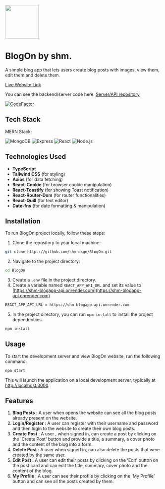 <img src='https://drive.google.com/uc?id=10aEwKjOdN8nxq_IRALMt8WQz-qc8OTce' width=108px/>

# BlogOn by shm.

A simple blog app that lets users create blog posts with images, view them, edit them and delete them.

[Live Website Link](https://shm-blog-app.onrender.com)

You can see the backend/server code here: [Server/API repository](https://github.com/shm-dsgn/blog-api)

[![CodeFactor](https://www.codefactor.io/repository/github/shm-dsgn/blogapp/badge)](https://www.codefactor.io/repository/github/shm-dsgn/blogapp)

## Tech Stack

MERN Stack:

![MongoDB](https://img.shields.io/badge/-MongoDB-22272e?logo=mongodb) ![Express](https://img.shields.io/badge/-Express-22272e?logo=express) ![React](https://img.shields.io/badge/-React-22272e?logo=react) ![Node.js](https://img.shields.io/badge/-Node.js-22272e?logo=node.js)

## Technologies Used

- **TypeScript**
- **Tailwind CSS** (for styling)
- **Axios** (for data fetching)
- **React-Cookie** (for browser cookie manipulation)
- **React-Toastify** (for showing Toast notification)
- **React-Router-Dom** (for router functionalities)
- **React-Quill** (for text editor)
- **Date-fns** (for date formatting & manipulation)

## Installation

To run BlogOn project locally, follow these steps:

1. Clone the repository to your local machine:

```bash
git clone https://github.com/shm-dsgn/BlogOn.git
```

2. Navigate to the project directory:

```bash
cd BlogOn
```

3. Create a `.env` file in the project directory.
4. Create a variable named `REACT_APP_API_URL` and set its value to [https://shm-blogapp-api.onrender.com](https://shm-blogapp-api.onrender.com)

```bash
REACT_APP_API_URL = https://shm-blogapp-api.onrender.com
```

5. In the project directory, you can run `npm install` to install the project dependencies.

```bash
npm install
```

## Usage

To start the development server and view BlogOn website, run the following command:

```bash
npm start
```

This will launch the application on a local development server, typically at [http://localhost:3000](http://localhost:3000).

## Features

1. **Blog Posts** : A user when opens the website can see all the blog posts already present on the website.
2. **Login/Register** : A user can register with their username and password and then login to the website to create their own blog posts.
3. **Create Post** : A user , when signed in, can create a post by clicking on the 'Create Post' button and provide a title, a summary, a cover photo and the content of the blog into a form.
4. **Delete Post** : A user when signed in, can also delete the posts that were created by the same user.
5. **Edit Post** : A user can edit their posts by clicking on the 'Edit' button on the post card and can edit the title, summary, cover photo and the content of the blog.
6. **My Profile** : A user can see their profile by clicking on the 'My Profile' button and can see all the posts created by them.
